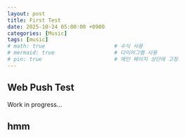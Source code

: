 ```yaml
---
layout: post
title: First Test
date: 2025-10-24 05:00:00 +0900
categories: [Music]
tags: [music]
# math: true                      # 수식 사용
# mermaid: true                   # 다이어그램 사용
# pin: true                       # 메인 페이지 상단에 고정
---
```

## Web Push Test

Work in progress...

## hmm